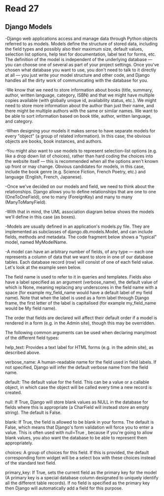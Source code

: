 
# Read 27
## Django Models
-Django web applications access and manage data through Python objects referred to as models. Models define the structure of stored data, including the field types and possibly also their maximum size, default values, selection list options, help text for documentation, label text for forms, etc. The definition of the model is independent of the underlying database — you can choose one of several as part of your project settings. Once you've chosen what database you want to use, you don't need to talk to it directly at all — you just write your model structure and other code, and Django handles all the dirty work of communicating with the database for you.

-We know that we need to store information about books (title, summary, author, written language, category, ISBN) and that we might have multiple copies available (with globally unique id, availability status, etc.). We might need to store more information about the author than just their name, and there might be multiple authors with the same or similar names. We want to be able to sort information based on book title, author, written language, and category.

-When designing your models it makes sense to have separate models for every "object" (a group of related information). In this case, the obvious objects are books, book instances, and authors.

-You might also want to use models to represent selection-list options (e.g. like a drop down list of choices), rather than hard coding the choices into the website itself — this is recommended when all the options aren't known up front or may change. Obvious candidates for models, in this case, include the book genre (e.g. Science Fiction, French Poetry, etc.) and language (English, French, Japanese).

-Once we've decided on our models and field, we need to think about the relationships. Django allows you to define relationships that are one to one (OneToOneField), one to many (ForeignKey) and many to many (ManyToManyField).

-With that in mind, the UML association diagram below shows the models we'll define in this case (as boxes).

-Models are usually defined in an application's models.py file. They are implemented as subclasses of django.db.models.Model, and can include fields, methods and metadata. The code fragment below shows a "typical" model, named MyModelName.

-A model can have an arbitrary number of fields, of any type — each one represents a column of data that we want to store in one of our database tables. Each database record (row) will consist of one of each field value. Let's look at the example seen below.

The field name is used to refer to it in queries and templates. Fields also have a label specified as an argument (verbose_name), the default value of which is None, meaning replacing any underscores in the field name with a space (for example my_field_name would have a default label of my field name). Note that when the label is used as a form label through Django frame, the first letter of the label is capitalised (for example my_field_name would be My field name).

The order that fields are declared will affect their default order if a model is rendered in a form (e.g. in the Admin site), though this may be overridden.

The following common arguments can be used when declaring many/most of the different field types:

help_text: Provides a text label for HTML forms (e.g. in the admin site), as described above.

verbose_name: A human-readable name for the field used in field labels. If not specified, Django will infer the default verbose name from the field name.

default: The default value for the field. This can be a value or a callable object, in which case the object will be called every time a new record is created.

null: If True, Django will store blank values as NULL in the database for fields where this is appropriate (a CharField will instead store an empty string). The default is False.

blank: If True, the field is allowed to be blank in your forms. The default is False, which means that Django's form validation will force you to enter a value. This is often used with null=True , because if you're going to allow blank values, you also want the database to be able to represent them appropriately.

choices: A group of choices for this field. If this is provided, the default corresponding form widget will be a select box with these choices instead of the standard text field.

primary_key: If True, sets the current field as the primary key for the model (A primary key is a special database column designated to uniquely identify all the different table records). If no field is specified as the primary key then Django will automatically add a field for this purpose.

